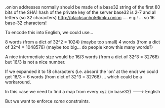 .onion addresses normally should be made of a base32 string of the first 80 bits of the SHA1 hash of the private key of the server
base32 is 2-7 and all letters (so 32 characters)
http://blacksunhq56imku.onion .... e.g.!
... so 16 base-32 characters!

To encode this into English, we could use...

8 words (from a dict of 32^2 = 1024) (maybe too small)
4 words (from a dict of 32^4 = 1048576) (maybe too big... do people know this many words?)

A nice intermediate size would be
16/3 words (from a dict of 32^3 = 32768)
but 16/3 is not a nice number.

If we expanded it to 18 characters (i.e. absord the 'on' at the end) we could get
18/3 = 6 words (from dict of 32^3 = 32768)
... which could be a workaround.

In this case we need to find a map from every
xyz (in base32) ---> English

But we want to enforce *some* constraints.
